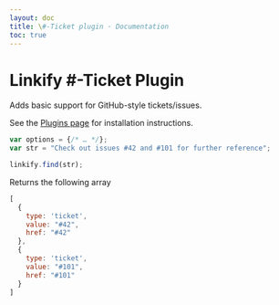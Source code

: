 ```yaml
---
layout: doc
title: \#-Ticket plugin · Documentation
toc: true
---
```


# Linkify #-Ticket Plugin

Adds basic support for GitHub-style tickets/issues.

See the [Plugins page](plugins.html#general-installation) for installation instructions.

```js
var options = {/* … */};
var str = "Check out issues #42 and #101 for further reference";

linkify.find(str);
```

Returns the following array

```js
[
  {
    type: 'ticket',
    value: "#42",
    href: "#42"
  },
  {
    type: 'ticket',
    value: "#101",
    href: "#101"
  }
]
```
